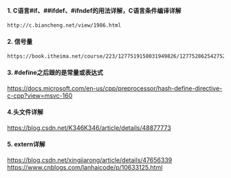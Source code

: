 #### 1. C语言#if、##ifdef、#ifndef的用法详解，C语言条件编译详解
```
http://c.biancheng.net/view/1986.html
```
#### 2. 信号量
```
https://book.itheima.net/course/223/1277519158031949826/1277528625427521540
```
#### 3. #define之后跟的是常量或表达式
https://docs.microsoft.com/en-us/cpp/preprocessor/hash-define-directive-c-cpp?view=msvc-160

#### 4.头文件详解
https://blog.csdn.net/K346K346/article/details/48877773

#### 5. extern详解
https://blog.csdn.net/xingjiarong/article/details/47656339
https://www.cnblogs.com/lanhaicode/p/10633125.html
